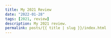 ```yaml
---
title: My 2021 Review
date: "2022-01-28"
tags: [2021, review]
description: My 2021 review.
permalink: posts/{{ title | slug }}/index.html
---
```


# 
